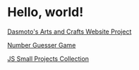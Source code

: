 <h1>Hello, world!</h1>


[Dasmoto's Arts and Crafts Website Project](https://Falc0n89.github.io/HTML-and-CSS-playgrounds/Dasmotos%20Arts%20and%20Crafts/Index.html)

[Number Guesser Game](https://falc0n89.github.io/JS-projects-from-CodeCademy/Number%20Guesser/index.html)

[JS Small Projects Collection](https://falc0n89.github.io/JS-projects-from-CodeCademy/)
